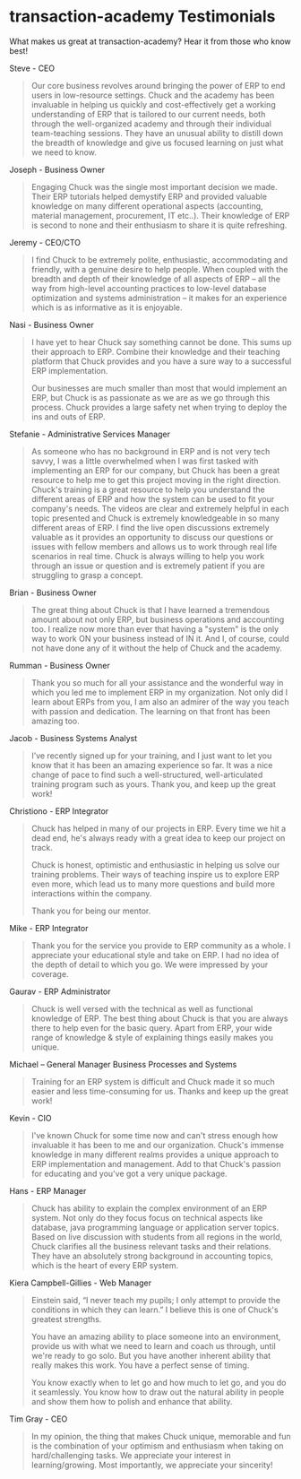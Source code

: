 # transaction-academy Testimonials

What makes us great at transaction-academy? Hear it from those who know best!

Steve - CEO

> Our core business revolves around bringing the power of ERP to end users in low-resource settings. Chuck and the academy has been invaluable in helping us quickly and cost-effectively get a working understanding of ERP that is tailored to our current needs, both through the well-organized academy and through their individual team-teaching sessions. They have an unusual ability to distill down the breadth of knowledge and give us focused learning on just what we need to know.

Joseph - Business Owner

> Engaging Chuck was the single most important decision we made. Their ERP tutorials helped demystify ERP and provided valuable knowledge on many different operational aspects (accounting, material management, procurement, IT etc..). Their knowledge of ERP is second to none and their enthusiasm to share it is quite refreshing.

Jeremy - CEO/CTO

> I find Chuck to be extremely polite, enthusiastic, accommodating and friendly, with a genuine desire to help people. When coupled with the breadth and depth of their knowledge of all aspects of ERP – all the way from high-level accounting practices to low-level database optimization and systems administration – it makes for an experience which is as informative as it is enjoyable.

Nasi - Business Owner

> I have yet to hear Chuck say something cannot be done. This sums up their approach to ERP. Combine their knowledge and their teaching platform that Chuck provides and you have a sure way to a successful ERP implementation.
>
> Our businesses are much smaller than most that would implement an ERP, but Chuck is as passionate as we are as we go through this process. Chuck provides a large safety net when trying to deploy the ins and outs of ERP.

Stefanie - Administrative Services Manager

> As someone who has no background in ERP and is not very tech savvy, I was a little overwhelmed when I was first tasked with implementing an ERP for our company, but Chuck has been a great resource to help me to get this project moving in the right direction. Chuck's training is a great resource to help you understand the different areas of ERP and how the system can be used to fit your company's needs. The videos are clear and extremely helpful in each topic presented and Chuck is extremely knowledgeable in so many different areas of ERP. I find the live open discussions extremely valuable as it provides an opportunity to discuss our questions or issues with fellow members and allows us to work through real life scenarios in real time. Chuck is always willing to help you work through an issue or question and is extremely patient if you are struggling to grasp a concept.

Brian - Business Owner

> The great thing about Chuck is that I have learned a tremendous amount about not only ERP, but business operations and accounting too. I realize now more than ever that having a "system" is the only way to work ON your business instead of IN it. And I, of course, could not have done any of it without the help of Chuck and the academy.

Rumman - Business Owner

> Thank you so much for all your assistance and the wonderful way in which you led me to implement ERP in my organization. Not only did I learn about ERPs from you, I am also an admirer of the way you teach with passion and dedication. The learning on that front has been amazing too.

Jacob - Business Systems Analyst

> I’ve recently signed up for your training, and I just want to let you know that it has been an amazing experience so far. It was a nice change of pace to find such a well-structured, well-articulated training program such as yours. Thank you, and keep up the great work!

Christiono - ERP Integrator

> Chuck has helped in many of our projects in ERP. Every time we hit a dead end, he's always ready with a great idea to keep our project on track.
> 
> Chuck is honest, optimistic and enthusiastic in helping us solve our training problems. Their ways of teaching inspire us to explore ERP even more, which lead us to many more questions and build more interactions within the company.
> 
> Thank you for being our mentor.

Mike - ERP Integrator

> Thank you for the service you provide to ERP community as a whole. I appreciate your educational style and take on ERP. I had no idea of the depth of detail to which you go. We were impressed by your coverage.

Gaurav - ERP Administrator

> Chuck is well versed with the technical as well as functional knowledge of ERP. The best thing about Chuck is that you are always there to help even for the basic query. Apart from ERP, your wide range of knowledge & style of explaining things easily makes you unique.

Michael – General Manager Business Processes and Systems

> Training for an ERP system is difficult and Chuck made it so much easier and less time-consuming for us. Thanks and keep up the great work!

Kevin - CIO

> I've known Chuck for some time now and can't stress enough how invaluable it has been to me and our organization. Chuck's immense knowledge in many different realms provides a unique approach to ERP implementation and management. Add to that Chuck's passion for educating and you've got a very unique package.

Hans - ERP Manager

> Chuck has ability to explain the complex environment of an ERP system. Not only do they focus focus on technical aspects like database, java programming language or application server topics. Based on live discussion with students from all regions in the world, Chuck clarifies all the business relevant tasks and their relations. They have an absolutely strong background in accounting topics, which is the heart of every ERP system.

Kiera Campbell-Gillies - Web Manager

> Einstein said, “I never teach my pupils; I only attempt to provide the conditions in which they can learn.” I believe this is one of Chuck's greatest strengths.
> 
> You have an amazing ability to place someone into an environment, provide us with what we need to learn and coach us through, until we're ready to go solo. But you have another inherent ability that really makes this work. You have a perfect sense of timing.
> 
> You know exactly when to let go and how much to let go, and you do it seamlessly. You know how to draw out the natural ability in people and show them how to polish and enhance that ability.

Tim Gray - CEO

> In my opinion, the thing that makes Chuck unique, memorable and fun is the combination of your optimism and enthusiasm when taking on hard/challenging tasks. We appreciate your interest in learning/growing. Most importantly, we appreciate your sincerity!

